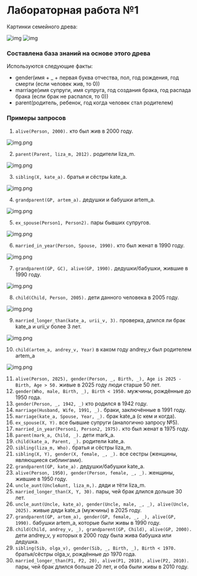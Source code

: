 # Лабораторная работа №1

Картинки семейного древа:

![img](./assets/part1.png)
![img](./assets/part2.png)

### Составлена база знаний на основе этого древа

Используются следующие факты:
- gender(имя + _ + первая буква отчества, пол, год рождения, год смерти (если человек жив, то 0))
- marriage(имя супруги, имя супруга, год создания брака, год распада брака (если брак не распался, то 0))
- parent(родитель, ребенок, год когда человек стал родителем)

### Примеры запросов
1) `alive(Person, 2000).` кто был жив в 2000 году.

![img.png](assets/sample1.png)

2) `parent(Parent, liza_m, 2012).` родители liza_m.

![img.png](assets/sample2.png)

3) `sibling(X, kate_a).` братья и сёстры kate_a.

![img.png](assets/sample3.png)

4) `grandparent(GP, artem_a).` дедушки и бабушки artem_a.

![img.png](assets/sample4.png)

5) `ex_spouse(Person1, Person2).` пары бывших супругов.

![img.png](assets/sample5.png)

6) `married_in_year(Person, Spouse, 1990).` кто был женат в 1990 году.

![img.png](assets/sample6.png)

7) `grandparent(GP, GC), alive(GP, 1990).` дедушки/бабушки, жившие в 1990 году.

![img.png](assets/sample7.png)

8) `child(Child, Person, 2005).` дети данного человека в 2005 году.

![img.png](assets/sample8.png)

9) `married_longer_than(kate_a, urii_v, 3).` проверка, длился ли брак kate_a и urii_v более 3 лет.

![img.png](assets/sample9.png)

10) `child(artem_a, andrey_v, Year)` в каком году andrey_v был родителем artem_a

![img.png](assets/sample10.png)

11) `alive(Person, 2025), gender(Person, _, Birth, _), Age is 2025 - Birth, Age > 50.` живые в 2025 году люди старше 50 лет.
12) `gender(Who, male, Birth, _), Birth < 1950.` мужчины, рождённые до 1950 года.
13) `gender(Person, _, 1942, _)` кто родился в 1942 году.
14) `marriage(Husband, Wife, 1991, _).` браки, заключённые в 1991 году.
15) `marriage(kate_a, Spouse, Year, _).` брак kate_a (с кем и когда).
16) `ex_spouse(X, Y).` все бывшие супруги (аналогично запросу №5).
17) `married_in_year(Person1, Person2, 1975).` кто был женат в 1975 году.
18) `parent(mark_a, Child, _).` дети mark_a.
19) `child(kate_a, Parent, _).` родители kate_a.
20) `sibling(liza_m, Who).` братья и сёстры liza_m.
21) `sibling(X, Y), gender(X, female, _, _).` все сестры (женщины, являющиеся сиблингами).
22) `grandparent(GP, kate_a).` дедушки/бабушки kate_a.
23) `alive(Person, 1950), gender(Person, female, _, _).` женщины, жившие в 1950 году.
24) `uncle_aunt(UncleAunt, liza_m,).` дяди и тёти liza_m.
25) `married_longer_than(X, Y, 30).` пары, чей брак длился дольше 30 лет.
26) `uncle_aunt(Uncle, kate_a), gender(Uncle, male, _, _), alive(Uncle, 2025).` живые дяди kate_a (мужчины) в 2025 году.
27) `grandparent(GP, artem_a), gender(GP, female, _, _), alive(GP, 1990).` бабушки artem_a, которые были живы в 1990 году.
28) `child(Child, andrey_v, _), grandparent(GP, Child), alive(GP, 2000).` дети andrey_v, у которых в 2000 году была жива бабушка или дедушка.
29) `sibling(Sib, olga_v), gender(Sib, _, Birth, _), Birth < 1970.` братья/сёстры olga_v, рождённые до 1970 года.
30) `married_longer_than(P1, P2, 20), alive(P1, 2010), alive(P2, 2010).` пары, чей брак длился больше 20 лет, и оба были живы в 2010 году.
